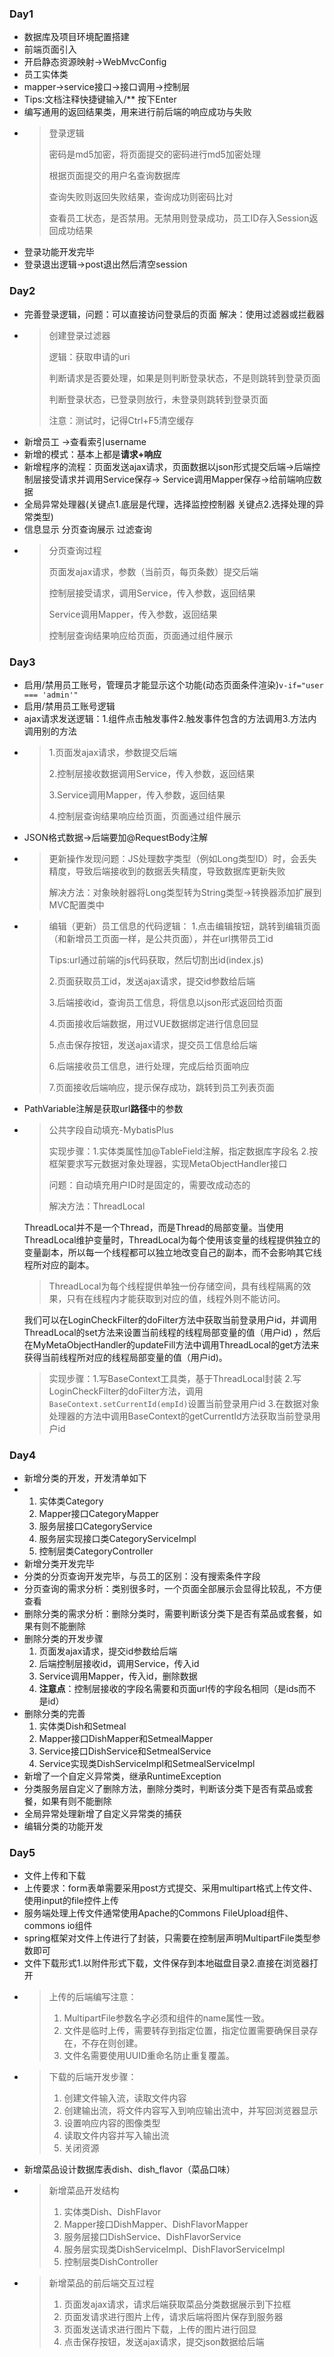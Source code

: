 ### Day1

- 数据库及项目环境配置搭建
- 前端页面引入
- 开启静态资源映射->WebMvcConfig
- 员工实体类
- mapper->service接口->接口调用->控制层
- Tips:文档注释快捷键输入/** 按下Enter
- 编写通用的返回结果类，用来进行前后端的响应成功与失败
- > 登录逻辑
  >
  > 密码是md5加密，将页面提交的密码进行md5加密处理
  >
  > 根据页面提交的用户名查询数据库
  >
  > 查询失败则返回失败结果，查询成功则密码比对
  >
  > 查看员工状态，是否禁用。无禁用则登录成功，员工ID存入Session返回成功结果
- 登录功能开发完毕
- 登录退出逻辑->post退出然后清空session

### Day2

- 完善登录逻辑，问题：可以直接访问登录后的页面 解决：使用过滤器或拦截器
- > 创建登录过滤器
  >
  > 逻辑：获取申请的uri
  >
  > 判断请求是否要处理，如果是则判断登录状态，不是则跳转到登录页面
  >
  > 判断登录状态，已登录则放行，未登录则跳转到登录页面
  >
  > 注意：测试时，记得Ctrl+F5清空缓存
- 新增员工 ->查看索引username
- 新增的模式：基本上都是**请求+响应**
- 新增程序的流程：页面发送ajax请求，页面数据以json形式提交后端->后端控制层接受请求并调用Service保存->
  Service调用Mapper保存->给前端响应数据
- 全局异常处理器(关键点1.底层是代理，选择监控控制器 关键点2.选择处理的异常类型)
- 信息显示 分页查询展示 过滤查询
- > 分页查询过程
  >
  > 页面发ajax请求，参数（当前页，每页条数）提交后端
  >
  > 控制层接受请求，调用Service，传入参数，返回结果
  >
  > Service调用Mapper，传入参数，返回结果
  >
  > 控制层查询结果响应给页面，页面通过组件展示

### Day3

- 启用/禁用员工账号，管理员才能显示这个功能(动态页面条件渲染)`v-if="user === 'admin'"`
- 启用/禁用员工账号逻辑
- ajax请求发送逻辑：1.组件点击触发事件2.触发事件包含的方法调用3.方法内调用别的方法
- > 1.页面发ajax请求，参数提交后端
  >
  > 2.控制层接收数据调用Service，传入参数，返回结果
  >
  > 3.Service调用Mapper，传入参数，返回结果
  >
  > 4.控制层查询结果响应给页面，页面通过组件展示
- JSON格式数据->后端要加@RequestBody注解
- > 更新操作发现问题：JS处理数字类型（例如Long类型ID）时，会丢失精度，导致后端接收到的数据丢失精度，导致数据库更新失败
  >
  > 解决方法：对象映射器将Long类型转为String类型->转换器添加扩展到MVC配置类中
- > 编辑（更新）员工信息的代码逻辑：
  > 1.点击编辑按钮，跳转到编辑页面（和新增员工页面一样，是公共页面），并在url携带员工id
  >
  > Tips:url通过前端的js代码获取，然后切割出id(index.js)
  >
  > 2.页面获取员工id，发送ajax请求，提交id参数给后端
  >
  > 3.后端接收id，查询员工信息，将信息以json形式返回给页面
  >
  > 4.页面接收后端数据，用过VUE数据绑定进行信息回显
  >
  > 5.点击保存按钮，发送ajax请求，提交员工信息给后端
  >
  > 6.后端接收员工信息，进行处理，完成后给页面响应
  >
  > 7.页面接收后端响应，提示保存成功，跳转到员工列表页面
- PathVariable注解是获取url**路径**中的参数
- > 公共字段自动填充-MybatisPlus
  >
  > 实现步骤：1.实体类属性加@TableField注解，指定数据库字段名 2.按框架要求写元数据对象处理器，实现MetaObjectHandler接口
  >
  > 问题：自动填充用户ID时是固定的，需要改成动态的
  >
  > 解决方法：ThreadLocal
  >
  >
  ThreadLocal并不是一个Thread，而是Thread的局部变量。当使用ThreadLocal维护变量时，ThreadLocal为每个使用该变量的线程提供独立的变量副本，所以每一个线程都可以独立地改变自己的副本，而不会影响其它线程所对应的副本。
  >
  > ThreadLocal为每个线程提供单独一份存储空间，具有线程隔离的效果，只有在线程内才能获取到对应的值，线程外则不能访问。
  >
  >
  我们可以在LoginCheckFilter的doFilter方法中获取当前登录用户id，并调用ThreadLocal的set方法来设置当前线程的线程局部变量的值（用户id)
  ，然后在MyMetaObjectHandler的updateFill方法中调用ThreadLocal的get方法来获得当前线程所对应的线程局部变量的值（用户id)。
  >
  > 实现步骤：1.写BaseContext工具类，基于ThreadLocal封装
  2.写LoginCheckFilter的doFilter方法，调用`BaseContext.setCurrentId(empId)`设置当前登录用户id
  3.在数据对象处理器的方法中调用BaseContext的getCurrentId方法获取当前登录用户id

### Day4

- 新增分类的开发，开发清单如下
-
    1. 实体类Category
    2. Mapper接口CategoryMapper
    3. 服务层接口CategoryService
    4. 服务层实现接口类CategoryServiceImpl
    5. 控制层类CategoryController
- 新增分类开发完毕
- 分类的分页查询开发完毕，与员工的区别：没有搜索条件字段
- 分页查询的需求分析：类别很多时，一个页面全部展示会显得比较乱，不方便查看
- 删除分类的需求分析：删除分类时，需要判断该分类下是否有菜品或套餐，如果有则不能删除
- 删除分类的开发步骤
    1. 页面发ajax请求，提交id参数给后端
    2. 后端控制层接收id，调用Service，传入id
    3. Service调用Mapper，传入id，删除数据
    4. **注意点**：控制层接收的字段名需要和页面url传的字段名相同（是ids而不是id）
- 删除分类的完善
    1. 实体类Dish和Setmeal
    2. Mapper接口DishMapper和SetmealMapper
    3. Service接口DishService和SetmealService
    4. Service实现类DishServiceImpl和SetmealServiceImpl
- 新增了一个自定义异常类，继承RuntimeException
- 分类服务层自定义了删除方法，删除分类时，判断该分类下是否有菜品或套餐，如果有则不能删除
- 全局异常处理新增了自定义异常类的捕获
- 编辑分类的功能开发

### Day5

- 文件上传和下载
- 上传要求：form表单需要采用post方式提交、采用multipart格式上传文件、使用input的file控件上传
- 服务端处理上传文件通常使用Apache的Commons FileUpload组件、commons io组件
- spring框架对文件上传进行了封装，只需要在控制层声明MultipartFile类型参数即可
- 文件下载形式1.以附件形式下载，文件保存到本地磁盘目录2.直接在浏览器打开
- > 上传的后端编写注意：
  > 1. MultipartFile参数名字必须和组件的name属性一致。
  > 2. 文件是临时上传，需要转存到指定位置，指定位置需要确保目录存在，不存在则创建。
  > 3. 文件名需要使用UUID重命名防止重复覆盖。
- > 下载的后端开发步骤：
  > 1. 创建文件输入流，读取文件内容
  > 2. 创建输出流，将文件内容写入到响应输出流中，并写回浏览器显示
  > 3. 设置响应内容的图像类型
  > 4. 读取文件内容并写入输出流
  > 5. 关闭资源
- 新增菜品设计数据库表dish、dish_flavor（菜品口味）
- > 新增菜品开发结构
  > 1. 实体类Dish、DishFlavor
  > 2. Mapper接口DishMapper、DishFlavorMapper
  > 3. 服务层接口DishService、DishFlavorService
  > 4. 服务层实现类DishServiceImpl、DishFlavorServiceImpl
  > 5. 控制层类DishController
- > 新增菜品的前后端交互过程
  > 1. 页面发ajax请求，请求后端获取菜品分类数据展示到下拉框
  > 2. 页面发请求进行图片上传，请求后端将图片保存到服务器
  > 3. 页面发送请求进行图片下载，上传的图片进行回显
  > 4. 点击保存按钮，发送ajax请求，提交json数据给后端